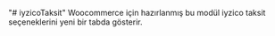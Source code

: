 "# iyzicoTaksit" 
Woocommerce için hazırlanmış bu modül iyzico taksit seçeneklerini yeni bir tabda gösterir.